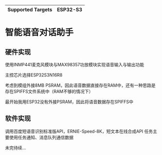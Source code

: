 | Supported Targets | ESP32-S3 |
| ----------------- | -------- |

# 智能语音对话助手

## 硬件实现
使用INMP441麦克风模块与MAX98357功放模块实现语音输入与输出功能

主控芯片选择ESP32S3N16R8

考虑到模组外接8MB PSRAM，因此语音数据直接存在RAM中，还有一种思路是存在SPIFFS文件系统中（RAM不够的情况下）

最开始我用ESP32没有外接PSRAM，因此将语音数据存在SPIFFS中

## 软件实现
调用百度短语音识别标准版API，ERNIE-Speed-8K，短文本在线合成API
任务主要使用任务通知、消息队列通信数据

未完待续...
